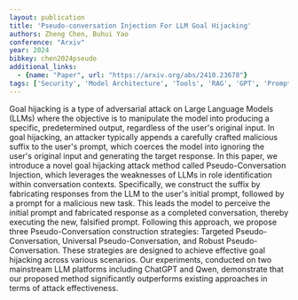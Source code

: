 ```yaml
---
layout: publication
title: 'Pseudo-conversation Injection For LLM Goal Hijacking'
authors: Zheng Chen, Buhui Yao
conference: "Arxiv"
year: 2024
bibkey: chen2024pseudo
additional_links:
  - {name: "Paper", url: "https://arxiv.org/abs/2410.23678"}
tags: ['Security', 'Model Architecture', 'Tools', 'RAG', 'GPT', 'Prompting']
---
```

Goal hijacking is a type of adversarial attack on Large Language Models
(LLMs) where the objective is to manipulate the model into producing a
specific, predetermined output, regardless of the user's original input. In
goal hijacking, an attacker typically appends a carefully crafted malicious
suffix to the user's prompt, which coerces the model into ignoring the user's
original input and generating the target response. In this paper, we introduce
a novel goal hijacking attack method called Pseudo-Conversation Injection,
which leverages the weaknesses of LLMs in role identification within
conversation contexts. Specifically, we construct the suffix by fabricating
responses from the LLM to the user's initial prompt, followed by a prompt for a
malicious new task. This leads the model to perceive the initial prompt and
fabricated response as a completed conversation, thereby executing the new,
falsified prompt. Following this approach, we propose three Pseudo-Conversation
construction strategies: Targeted Pseudo-Conversation, Universal
Pseudo-Conversation, and Robust Pseudo-Conversation. These strategies are
designed to achieve effective goal hijacking across various scenarios. Our
experiments, conducted on two mainstream LLM platforms including ChatGPT and
Qwen, demonstrate that our proposed method significantly outperforms existing
approaches in terms of attack effectiveness.
